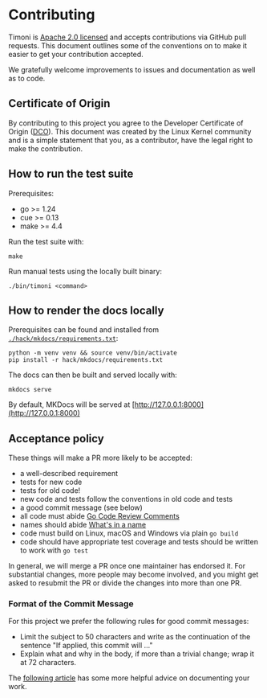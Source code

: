 # Contributing

Timoni is [Apache 2.0 licensed](LICENSE) and
accepts contributions via GitHub pull requests. This document outlines
some of the conventions on to make it easier to get your contribution
accepted.

We gratefully welcome improvements to issues and documentation as well as to
code.

## Certificate of Origin

By contributing to this project you agree to the Developer Certificate of
Origin ([DCO](DCO)). This document was created by the Linux Kernel community and is a
simple statement that you, as a contributor, have the legal right to make the
contribution.

## How to run the test suite

Prerequisites:

* go >= 1.24
* cue >= 0.13
* make >= 4.4

Run the test suite with:

```shell
make
```

Run manual tests using the locally built binary:

```shell
./bin/timoni <command>
```

## How to render the docs locally

Prerequisites can be found and installed from [`./hack/mkdocs/requirements.txt`](/hack/mkdocs/requirements.txt):

```shell
python -m venv venv && source venv/bin/activate
pip install -r hack/mkdocs/requirements.txt
```

The docs can then be built and served locally with:

```shell
mkdocs serve
```

By default, MKDocs will be served at [http://127.0.0.1:8000](http://127.0.0.1:8000)

## Acceptance policy

These things will make a PR more likely to be accepted:

- a well-described requirement
- tests for new code
- tests for old code!
- new code and tests follow the conventions in old code and tests
- a good commit message (see below)
- all code must abide [Go Code Review Comments](https://github.com/golang/go/wiki/CodeReviewComments)
- names should abide [What's in a name](https://talks.golang.org/2014/names.slide#1)
- code must build on Linux, macOS and Windows via plain `go build`
- code should have appropriate test coverage and tests should be written
  to work with `go test`

In general, we will merge a PR once one maintainer has endorsed it.
For substantial changes, more people may become involved, and you might
get asked to resubmit the PR or divide the changes into more than one PR.

### Format of the Commit Message

For this project we prefer the following rules for good commit messages:

- Limit the subject to 50 characters and write as the continuation
  of the sentence "If applied, this commit will ..."
- Explain what and why in the body, if more than a trivial change;
  wrap it at 72 characters.

The [following article](https://chris.beams.io/posts/git-commit/#seven-rules)
has some more helpful advice on documenting your work.
